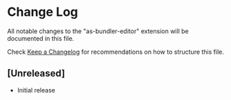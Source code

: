 # Change Log

All notable changes to the "as-bundler-editor" extension will be documented in this file.

Check [Keep a Changelog](http://keepachangelog.com/) for recommendations on how to structure this file.

## [Unreleased]

- Initial release